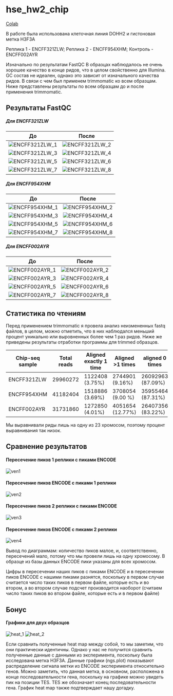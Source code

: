 # hse_hw2_chip
[Colab](https://colab.research.google.com/drive/1cT7HwhwYVLE4CRWp5uif2d7cwLc83sz1?usp=sharing)

В работе была использована клеточная линия DOHH2 и гистоновая метка H3F3A

Реплика 1 - ENCFF321ZLW; Реплика 2 - ENCFF954XHM; Контроль - ENCFF002AYR

Изначально по результатам FastQC В образцах наблюдалось не очень хорошее качество в конце ридов, что в целом свойственно для Illumina. GC состав не идеален, однако это зависит от изначального качества ридов. В связи с чем был применем trimmomatic ко всем образцам. Ниже представлены результаты по всем образцам до и после применения trimmomatic. 

## Результаты FastQC

##### Для ENCFF321ZLW
До                                        | После
----------------------------------------- | ----------------------------------------
![ENCFF321ZLW_1](/images/ENCFF321ZLW_fastqc_1.png)|![ENCFF321ZLW_2](/images/ENCFF321ZLW_fastqc_1.png)
![ENCFF321ZLW_3](/images/ENCFF321ZLW_fastqc_3.png)|![ENCFF321ZLW_4](/images/ENCFF321ZLW_fastqc_4.png)
![ENCFF321ZLW_5](/images/ENCFF321ZLW_fastqc_5.png)|![ENCFF321ZLW_6](/images/ENCFF321ZLW_fastqc_6.png)
![ENCFF321ZLW_7](/images/ENCFF321ZLW_fastqc_7.png)|![ENCFF321ZLW_8](/images/ENCFF321ZLW_fastqc_8.png)

##### Для ENCFF954XHM
До                                        | После
----------------------------------------- | ----------------------------------------
![ENCFF954XHM_1](/images/ENCFF954XHM_fastqc_1.png)|![ENCFF954XHM_2](/images/ENCFF954XHM_fastqc_2.png)
![ENCFF954XHM_3](/images/ENCFF954XHM_fastqc_3.png)|![ENCFF954XHM_4](/images/ENCFF954XHM_fastqc_4.png)
![ENCFF954XHM_5](/images/ENCFF954XHM_fastqc_5.png)|![ENCFF954XHM_6](/images/ENCFF954XHM_fastqc_6.png)
![ENCFF954XHM_7](/images/ENCFF954XHM_fastqc_7.png)|![ENCFF954XHM_8](/images/ENCFF954XHM_fastqc_8.png)

##### Для ENCFF002AYR
До                                        | После
----------------------------------------- | ----------------------------------------
![ENCFF002AYR_1](/images/ENCFF002AYR_fastqc_1.png)|![ENCFF002AYR_2](/images/ENCFF002AYR_fastqc_2.png)
![ENCFF002AYR_3](/images/ENCFF002AYR_fastqc_3.png)|![ENCFF002AYR_4](/images/ENCFF002AYR_fastqc_4.png)
![ENCFF002AYR_5](/images/ENCFF002AYR_fastqc_5.png)|![ENCFF002AYR_6](/images/ENCFF002AYR_fastqc_6.png)
![ENCFF002AYR_7](/images/ENCFF002AYR_fastqc_7.png)|![ENCFF002AYR_8](/images/ENCFF002AYR_fastqc_8.png)

## Статистика по чтениям
Перед применением trimmomatic я провела анализ неизмененных fastq файлов, в целом, можно отметить, что в них наблюдался меньший процент уникально или выровненных более чем 1 раз ридов. Ниже же приведены результаты отработки программы для trimmed образцов. 

Chip-seq sample| Total reads| Aligned exactly 1 time| Aligned >1 times| aligned 0 times
---------------|--------------------------------|----------------|---------------|--------
ENCFF321ZLW|29960272|1122408 (3.75%)|2744901 (9.16%)|26092963 (87.09%)
ENCFF954XHM|41182404|1518886 (3.69%)|3708054 (9.00 %)|35955464 (87.31%)
ENCFF002AYR|31731860|1272850 (4.01%)|4051654 (12.77%)|26407356 (83.22%)

Мы выравнивали риды лишь на одну из 23 хромосом, поэтому процент выравнивания так низок.
## Сравнение результатов

#### Пересечение пиков 1 реплики с пиками ENCODE
![ven1](/images/venn_1.png)

#### Пересечение пиков ENCODE с пиками 1 реплики
![ven2](/images/venn_2.png)

#### Пересечение пиков 2 реплики с пиками ENCODE
![ven3](/images/venn_3.png)

#### Пересечение пиков ENCODE с пиками 2 реплики
![ven4](/images/venn_4.png)

Вывод по диаграммам: количество пиков малое, и, соответственно, пересечений мало, потому что мы провели лишь на одну хромосому. 
В образце из базы данных ENCODE пики указаны для всех хромосом. 

Цифры в пересечении наших пиков с пиками ENCODE и в пересечении пиков ENCODE с нашими пиками разнятся, поскольку в первом случае считается число таких пиков в первом файле, которые есть и во втором, а во втором случае подсчет производится наоборот (считаем число таких пиков во втором файле, которые есть и в первом файле) 

## Бонус
#### Графики для двух образцов
![heat_1](/images/heat_map_1.png)
![heat_2](/images/heat_map_2.png)

Если сравнить полученные heat map между собой, то мы заметим, что они практически идентичны. 
Однако у нас не получится сравнить полученные данные с данными из эксперимента, поскольку была исследована метка H3F3A. Данные графики (ngs.plot) показывают распределение сигнала метки из ENCODE эксперимента относительно генов. Можно заметить, что данная метка, в основном, расположена в конце последовательности гена, поскольку на графике можно увидеть пик на позиции TES. TES же обозначает конец последовательности гена. График heat map также подтверждает нашу догадку.

